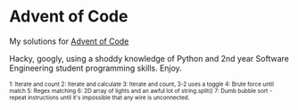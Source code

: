 # Advent of Code
My solutions for <a href="http://adventofcode.com/">Advent of Code</a>

Hacky, googly, using a shoddy knowledge of Python and 2nd year Software Engineering student programming skills. Enjoy.

<div style="font-size:10px">
1: Iterate and count
2: Iterate and calculate
3: Iterate and count, 3-2 uses a toggle
4: Brute force until match
5: Regex matching
6: 2D array of lights and an awful lot of string.split()
7: Dumb bubble sort - repeat instructions until it's impossible that any wire is unconnected.
</div>
